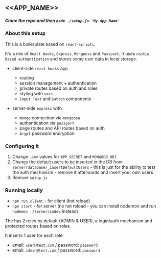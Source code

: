 ## <<APP_NAME>>

##### Clone the repo and then `node ./setup.js 'My App Name'`

### About this setup
This is a boilerplate based on `react-scripts`.

It's a mix of `React Hooks`, `Express`, `Mongoose` and `Passport`. It uses `cookie based authentication` and stores some user data in local storage.


 * client-side `react hooks` app
    * routing
    * session management + authentication
    * private routes based on auth and roles
    * styling with `sass`
    * `Input Text` and `Button` components
    
    
 * server-side `express` with 
    * `mongo` connection via `mongoose`
    * authentication via `passport`
    * page routes and API routes based on auth
    * `brypt` password encryption
    
### Configuring it

1. Change `.env` values for `APP_SECRET` and `MONGODB_URI`
2. Change the default users to be inserted in the DB from `server/database/_insertDefaultUsers` - this is just for the ability to test the auth mechanism - remove it afterwards and insert your own users.
3. Remove `setup.js`

### Running locally
* `npm run client` - for client (hot reload)
* `npm start` - for server (no hot reload - you can install nodemon and run `nodemon ./server/index` instead)

The has 2 roles by default (ADMIN & USER), a login/auth mechanism and protected routes based on roles.

It inserts 1 user for each role:
 * email: `user@test.com` / password: `password`
 * email: `admin@test.com` / password: `password`
